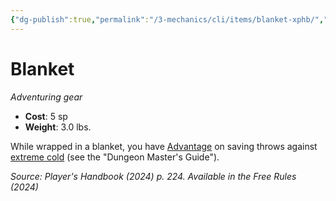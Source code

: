 ```yaml
---
{"dg-publish":true,"permalink":"/3-mechanics/cli/items/blanket-xphb/","tags":["ttrpg-cli/compendium/src/5e/xphb","ttrpg-cli/item/gear/","ttrpg-cli/item/rarity/none"],"noteIcon":""}
---
```


# Blanket
*Adventuring gear*  


- **Cost**: 5 sp
- **Weight**: 3.0 lbs.

While wrapped in a blanket, you have [Advantage](3-Mechanics/CLI/rules/variant-rules/advantage-xphb.md) on saving throws against [extreme cold](3-Mechanics/CLI/traps-hazards/extreme-cold-xdmg.md) (see the "Dungeon Master's Guide").

*Source: Player's Handbook (2024) p. 224. Available in the Free Rules (2024)*